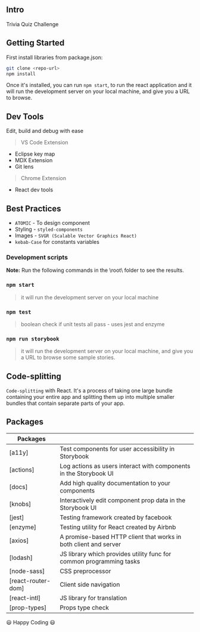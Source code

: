 ## Intro

Trivia Quiz Challenge 

## Getting Started

First install libraries from package.json:

```sh
git clone <repo-url>
npm install
```

Once it's installed, you can run `npm start`, to run the react application and it will run the development server on your local machine, and give you a URL to browse.

## Dev Tools 

Edit, build and debug with ease

> VS Code Extension
* Eclipse key map
* MDX Extension
* Git lens

> Chrome Extension
* React dev tools

## Best Practices

* `ATOMIC` - To design component
* Styling - `styled-components`
* Images - `SVGR (Scalable Vector Graphics React)`
* `kebab-Case` for constants variables

### Development scripts

**Note:** Run the following commands in the \root\ folder to see the results.

### `npm start`

> it will run the development server on your local machine

### `npm test`

> boolean check if unit tests all pass - uses jest and enzyme

### `npm run storybook`

> it will run the development server on your local machine, and give you a URL to browse some sample stories.

## Code-splitting 

`Code-splitting` with React. It's a process of taking one large bundle containing your entire app and splitting them up into multiple smaller bundles that contain separate parts of your app. 


## Packages

| Packages                                    |                                                                            |
| ------------------------------------------- | -------------------------------------------------------------------------- |
| [a11y]                                      | Test components for user accessibility in Storybook                        |
| [actions]                                   | Log actions as users interact with components in the Storybook UI          |
| [docs]                                      | Add high quality documentation to your components                          |
| [knobs]                                     | Interactively edit component prop data in the Storybook UI                 |
| [jest]                                      | Testing framework created by facebook                                      |
| [enzyme]                                    | Testing utility for React created by Airbnb                                |
| [axios]                                     | A promise-based HTTP client that works in both client and server           |
| [lodash]                                    | JS library which provides utility func for common programming tasks        |
| [node-sass]                                 | CSS preprocessor                                                           |
| [react-router-dom]                          | Client side navigation                                                     |
| [react-intl]                                | JS library for translation                                                 |
| [prop-types]                                | Props type check                                                           |



:smiley: Happy Coding :smiley:
